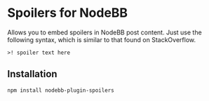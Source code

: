 # Spoilers for NodeBB

Allows you to embed spoilers in NodeBB post content. Just use the following syntax, which is similar to that found on StackOverflow.

```
>! spoiler text here
```

## Installation

    npm install nodebb-plugin-spoilers